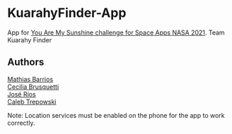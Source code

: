 # KuarahyFinder-App
App for [You Are My Sunshine challenge for Space Apps NASA 2021](https://2021.spaceappschallenge.org/challenges/statements/you-are-my-sunshine/details). Team Kuarahy Finder

## Authors
[Mathias Barrios](https://github.com/Rabiosp)<br>
[Cecilia Brusquetti](https://github.com/cecibrus)<br>
[José Ríos](https://github.com/guanarp)<br>
[Caleb Trepowski](https://github.com/calebtrepowski)

Note: Location services must be enabled on the phone for the app to work correctly.
